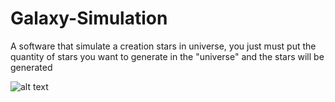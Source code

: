 # Galaxy-Simulation
A software that simulate a creation stars in universe, you just must put the quantity of stars you want to generate in the "universe" and the stars will be generated

![alt text](http://url/to/Software.png)
